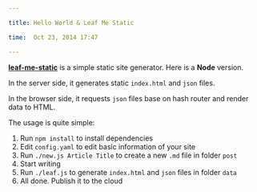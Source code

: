 ```yaml
---

title: Hello World & Leaf Me Static

time:  Oct 23, 2014 17:47

---
```


[**leaf-me-static**](https://github.com/vinnpc/leaf-me-static) is a simple static site generator. Here is a **Node** version.

In the server side, it generates static `index.html` and `json` files.

In the browser side, it requests `json` files base on hash router and render data to HTML.

The usage is quite simple:

1. Run `npm install` to install dependencies
1. Edit `config.yaml` to edit basic information of your site
1. Run `./new.js Article Title` to create a new `.md` file in folder `post`
1. Start writing
1. Run `./leaf.js` to generate `index.html` and `json` files in folder `data`
1. All done. Publish it to the cloud
